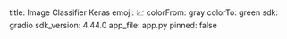 title: Image Classifier Keras
emoji: 📈
colorFrom: gray
colorTo: green
sdk: gradio
sdk_version: 4.44.0
app_file: app.py
pinned: false